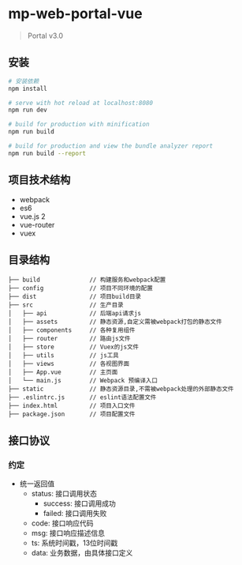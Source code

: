 # mp-web-portal-vue

> Portal v3.0

## 安装
``` bash
# 安装依赖
npm install

# serve with hot reload at localhost:8080
npm run dev

# build for production with minification
npm run build

# build for production and view the bundle analyzer report
npm run build --report
```

## 项目技术结构
- webpack
- es6
- vue.js 2
- vue-router
- vuex

## 目录结构
```
├── build              // 构建服务和webpack配置
├── config             // 项目不同环境的配置
├── dist               // 项目build目录
├── src                // 生产目录
│   ├── api            // 后端api请求js
│   ├── assets         // 静态资源,自定义需被webpack打包的静态文件
│   ├── components     // 各种复用组件
│   ├── router         // 路由js文件
│   ├── store          // Vuex的js文件
│   ├── utils          // js工具
│   ├── views          // 各视图界面
│   ├── App.vue        // 主页面 
│   └── main.js        // Webpack 预编译入口
├── static             // 静态资源目录,不需被webpack处理的外部静态文件
├── .eslintrc.js       // eslint语法配置文件
├── index.html         // 项目入口文件
├── package.json       // 项目配置文件
```

## 接口协议
### 约定
- 统一返回值
  - status: 接口调用状态
    - success: 接口调用成功
    - failed: 接口调用失败
  - code: 接口响应代码
  - msg: 接口响应描述信息
  - ts: 系统时间戳，13位时间戳
  - data: 业务数据，由具体接口定义

